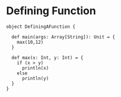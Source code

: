 # Defining Function

	object DefiningAFunction {
	
	  def main(args: Array[String]): Unit = {
	    max(10,12)
	  }
	
	  def max(x: Int, y: Int) = {
	    if (x > y)
	      println(x)
	    else
	      println(y)
	  }
	}